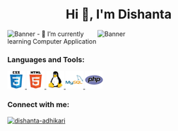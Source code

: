 
<h1 align="center">Hi 👋, I'm Dishanta</h1>

<img src="https://github.com/dishanta-adhikari/dishanta-adhikari/blob/main/Banner%20design.png?raw=true" alt="Banner">

<img align="right" width="300" src="https://media3.giphy.com/media/v1.Y2lkPTc5MGI3NjExbHhvODFybXJwanFpMXp3MDBkbHJ5MmR6eTNsYzhub21zb3pkYmdoOCZlcD12MV9pbnRlcm5hbF9naWZfYnlfaWQmY3Q9Zw/M9kgjEsLG6LMbYC9dl/200.webp" alt="Banner">
- 🌱 I’m currently learning Computer Application
<h3 align="left">Languages and Tools:</h3>
<p align="left"> <a href="https://www.w3schools.com/css/" target="_blank"
        rel="noreferrer"> <img
            src="https://raw.githubusercontent.com/devicons/devicon/master/icons/css3/css3-original-wordmark.svg"
            alt="css3" width="40" height="40" /> </a> <a href="https://www.w3.org/html/" target="_blank"
        rel="noreferrer"> <img
            src="https://raw.githubusercontent.com/devicons/devicon/master/icons/html5/html5-original-wordmark.svg"
            alt="html5" width="40" height="40" /> </a> <a href="https://www.linux.org/" target="_blank"
        rel="noreferrer"> <img
            src="https://raw.githubusercontent.com/devicons/devicon/master/icons/linux/linux-original.svg" alt="linux"
            width="40" height="40" /> </a> <a href="https://www.mysql.com/" target="_blank" rel="noreferrer"> <img
            src="https://raw.githubusercontent.com/devicons/devicon/master/icons/mysql/mysql-original-wordmark.svg"
            alt="mysql" width="40" height="40" /> </a> <a href="https://www.php.net" target="_blank" rel="noreferrer">
        <img src="https://raw.githubusercontent.com/devicons/devicon/master/icons/php/php-original.svg" alt="php"
            width="40" height="40" /> </a> </p>



<h3 align="left">Connect with me:</h3>
<p align="left">
    <a href="https://linkedin.com/in/dishanta-adhikari" target="blank"><img align="center"
            src="https://raw.githubusercontent.com/rahuldkjain/github-profile-readme-generator/master/src/images/icons/Social/linked-in-alt.svg"
            alt="dishanta-adhikari" height="30" width="40" /></a>
</p>


